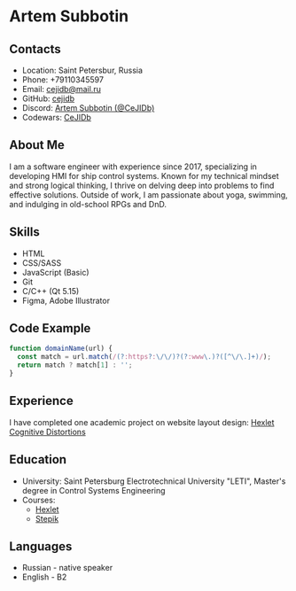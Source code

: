 # Artem Subbotin

## Contacts
* Location: Saint Petersbur, Russia
* Phone: +79110345597
* Email: cejidb@mail.ru
* GitHub:  [cejidb](https://github.com/CeJIDb)
* Discord: [Artem Subbotin (@CeJIDb)](https://discordapp.com/users/186077151194251264/)
* Codewars: [CeJIDb](https://www.codewars.com/users/CeJIDb)

## About Me
I am a software engineer with experience since 2017, specializing in developing HMI for ship control systems. Known for my technical mindset and strong logical thinking, I thrive on delving deep into problems to find effective solutions. Outside of work, I am passionate about yoga, swimming, and indulging in old-school RPGs and DnD.

## Skills
* HTML
* CSS/SASS
* JavaScript (Basic)
* Git
* С/C++ (Qt 5.15)
* Figma, Adobe Illustrator

## Code Example
```javascript
function domainName(url) {
  const match = url.match(/(?:https?:\/\/)?(?:www\.)?([^\/\.]+)/);
  return match ? match[1] : '';
}
```

## Experience
I have completed one academic project on website layout design: [Hexlet Cognitive Distortions](https://cejidb.github.io/layout-designer-project-58/src/)


## Education
* University: Saint Petersburg Electrotechnical University "LETI", Master's degree in Control Systems Engineering
* Courses:
  * [Hexlet](https://ru.hexlet.io/u/cejidb)
  * [Stepik](https://stepik.org/users/496193003/profile)

## Languages
  * Russian - native speaker
  * English - B2
